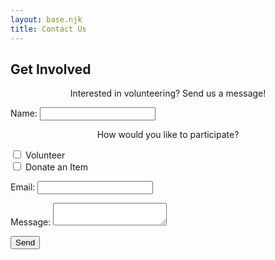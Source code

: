 ```yaml
---
layout: base.njk
title: Contact Us
---
```


<h2>Get Involved</h2>
<p style="text-align: center;">Interested in volunteering? Send us a message!</p>

<form name="contact" method="POST" data-netlify="true">

<p>
<label for="name">Name:</label>
<input type="text" id="name" name="name" required>
</p>

<p>
<p style="text-align: center"> How would you like to participate? </p>
<input type="checkbox" id="volunteer" name="volunteer" value="Volunteer">
<label for="volunteer"> Volunteer </label><br>

<input type="checkbox" id="donate" name="donate" value="donate">
<label for="donate"> Donate an Item </label><br>

<p>
<label for="email">Email:</label>
<input type="email" id="email" name="email" required>
</p>

<p>
<label for="message">Message:</label>
<textarea id="message" name="message" required></textarea>
</p>

<p>
<button type="submit">Send</button>
</p>

</form>